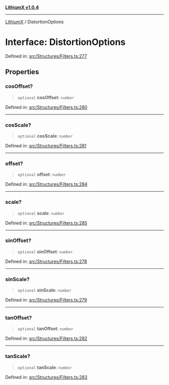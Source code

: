 [**LithiumX v1.0.4**](../README.md)

***

[LithiumX](../globals.md) / DistortionOptions

# Interface: DistortionOptions

Defined in: [src/Structures/Filters.ts:277](https://github.com/anantix-network/LithiumX/blob/1ee801f60507a40b0e1da1b728c5a61e34ba8699/src/Structures/Filters.ts#L277)

## Properties

### cosOffset?

> `optional` **cosOffset**: `number`

Defined in: [src/Structures/Filters.ts:280](https://github.com/anantix-network/LithiumX/blob/1ee801f60507a40b0e1da1b728c5a61e34ba8699/src/Structures/Filters.ts#L280)

***

### cosScale?

> `optional` **cosScale**: `number`

Defined in: [src/Structures/Filters.ts:281](https://github.com/anantix-network/LithiumX/blob/1ee801f60507a40b0e1da1b728c5a61e34ba8699/src/Structures/Filters.ts#L281)

***

### offset?

> `optional` **offset**: `number`

Defined in: [src/Structures/Filters.ts:284](https://github.com/anantix-network/LithiumX/blob/1ee801f60507a40b0e1da1b728c5a61e34ba8699/src/Structures/Filters.ts#L284)

***

### scale?

> `optional` **scale**: `number`

Defined in: [src/Structures/Filters.ts:285](https://github.com/anantix-network/LithiumX/blob/1ee801f60507a40b0e1da1b728c5a61e34ba8699/src/Structures/Filters.ts#L285)

***

### sinOffset?

> `optional` **sinOffset**: `number`

Defined in: [src/Structures/Filters.ts:278](https://github.com/anantix-network/LithiumX/blob/1ee801f60507a40b0e1da1b728c5a61e34ba8699/src/Structures/Filters.ts#L278)

***

### sinScale?

> `optional` **sinScale**: `number`

Defined in: [src/Structures/Filters.ts:279](https://github.com/anantix-network/LithiumX/blob/1ee801f60507a40b0e1da1b728c5a61e34ba8699/src/Structures/Filters.ts#L279)

***

### tanOffset?

> `optional` **tanOffset**: `number`

Defined in: [src/Structures/Filters.ts:282](https://github.com/anantix-network/LithiumX/blob/1ee801f60507a40b0e1da1b728c5a61e34ba8699/src/Structures/Filters.ts#L282)

***

### tanScale?

> `optional` **tanScale**: `number`

Defined in: [src/Structures/Filters.ts:283](https://github.com/anantix-network/LithiumX/blob/1ee801f60507a40b0e1da1b728c5a61e34ba8699/src/Structures/Filters.ts#L283)
